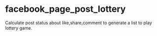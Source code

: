facebook_page_post_lottery
==========================

Calculate post status about like,share,comment to generate a list to play lottery game.
